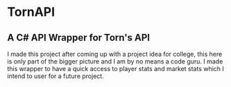 # TornAPI

## A C# API Wrapper for Torn's API

I made this project after coming up with a project idea for college, this here is only part of the bigger picture and I am by no means a code guru.
I made this wrapper to have a quick access to player stats and market stats which I intend to user for a future project.
